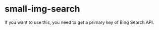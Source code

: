 small-img-search
================

If you want to use this, you need to get a primary key of Bing Search API.

